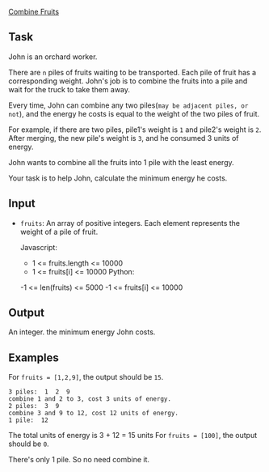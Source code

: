 [Combine Fruits](https://www.codewars.com/kata/5c2ab63b1debff404a46bd12)

## Task
John is an orchard worker.

There are `n` piles of fruits waiting to be transported. Each pile of fruit has a corresponding weight. John's job is to combine the fruits into a pile and wait for the truck to take them away.

Every time, John can combine any two piles(`may be adjacent piles, or not`), and the energy he costs is equal to the weight of the two piles of fruit.

For example, if there are two piles, pile1's weight is `1` and pile2's weight is `2`. After merging, the new pile's weight is `3`, and he consumed 3 units of energy.

John wants to combine all the fruits into 1 pile with the least energy.

Your task is to help John, calculate the minimum energy he costs.

## Input
+ `fruits`: An array of positive integers. Each element represents the weight of a pile of fruit.

    Javascript:

    - 1 <= fruits.length <= 10000
    - 1 <= fruits[i] <= 10000
    Python:

    -1 <= len(fruits) <= 5000
    -1 <= fruits[i] <= 10000

## Output
An integer. the minimum energy John costs.

## Examples
For `fruits = [1,2,9]`, the output should be `15`.

    3 piles:  1  2  9
    combine 1 and 2 to 3, cost 3 units of energy.
    2 piles:  3  9
    combine 3 and 9 to 12, cost 12 units of energy.
    1 pile:  12

The total units of energy is 3 + 12 = 15 units
For `fruits = [100]`, the output should be `0`.

There's only 1 pile. So no need combine it.